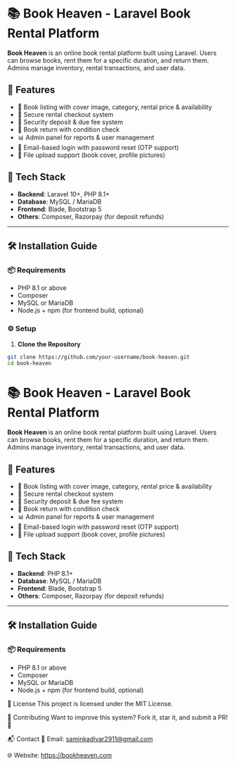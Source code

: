 # 📚 Book Heaven - Laravel Book Rental Platform

**Book Heaven** is an online book rental platform built using Laravel. Users can browse books, rent them for a specific duration, and return them. Admins manage inventory, rental transactions, and user data.

## 🚀 Features

- 📖 Book listing with cover image, category, rental price & availability
- 🛒 Secure rental checkout system
- 💸 Security deposit & due fee system
- 🔁 Book return with condition check
- 📊 Admin panel for reports & user management
- 🔐 Email-based login with password reset (OTP support)
- 📂 File upload support (book cover, profile pictures)

## 🧰 Tech Stack

- **Backend**: Laravel 10+, PHP 8.1+
- **Database**: MySQL / MariaDB
- **Frontend**: Blade, Bootstrap 5
- **Others**: Composer, Razorpay (for deposit refunds)

---

## 🛠️ Installation Guide

### 📦 Requirements

- PHP 8.1 or above
- Composer
- MySQL or MariaDB
- Node.js + npm (for frontend build, optional)

### ⚙️ Setup

1. **Clone the Repository**

```bash
git clone https://github.com/your-username/book-heaven.git
cd book-heaven

```
# 📚 Book Heaven - Laravel Book Rental Platform

**Book Heaven** is an online book rental platform built using Laravel. Users can browse books, rent them for a specific duration, and return them. Admins manage inventory, rental transactions, and user data.

## 🚀 Features

- 📖 Book listing with cover image, category, rental price & availability
- 🛒 Secure rental checkout system
- 💸 Security deposit & due fee system
- 🔁 Book return with condition check
- 📊 Admin panel for reports & user management
- 🔐 Email-based login with password reset (OTP support)
- 📂 File upload support (book cover, profile pictures)

## 🧰 Tech Stack

- **Backend**: PHP 8.1+
- **Database**: MySQL / MariaDB
- **Frontend**: Blade, Bootstrap 5
- **Others**: Composer, Razorpay (for deposit refunds)

---

## 🛠️ Installation Guide

### 📦 Requirements

- PHP 8.1 or above
- Composer
- MySQL or MariaDB
- Node.js + npm (for frontend build, optional)


🧾 License
This project is licensed under the MIT License.

🤝 Contributing
Want to improve this system? Fork it, star it, and submit a PR! 🙌

📬 Contact
📧 Email: saminkadivar2911@gmail.com

🌐 Website: https://bookheaven.com


